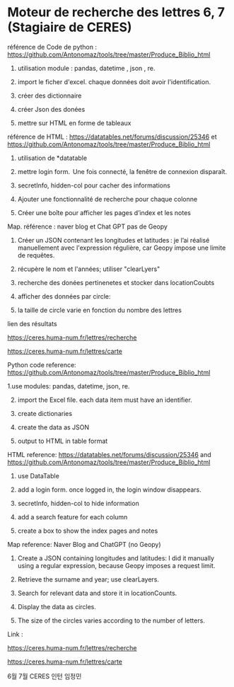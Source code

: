 # Moteur de recherche des lettres 6, 7 (Stagiaire de CERES)


référence de Code de python : https://github.com/Antonomaz/tools/tree/master/Produce_Biblio_html

1. utilisation module : pandas,  datetime , json , re.

2. import le ficher d'excel. chaque données doit avoir l'identification.

3. créer des dictionnaire

4. créer Json des donées

5. mettre sur HTML en forme de tableaux



référence de HTML : https://datatables.net/forums/discussion/25346 et https://github.com/Antonomaz/tools/tree/master/Produce_Biblio_html

1. utilisation de *datatable

2. mettre login form.   Une fois connecté, la fenêtre de connexion disparaît.

3. secretInfo, hidden-col pour cacher des informations

4. Ajouter une fonctionnalité de recherche pour chaque colonne

5. Créer une boîte pour afficher les pages d’index et les notes

Map. référence : naver blog et Chat GPT pas de Geopy


1. Créer un JSON contenant les longitudes et latitudes : je l’ai réalisé manuellement avec l'expression régulière, car Geopy impose une limite de requêtes.

2. récupère le nom et l'années; utiliser "clearLyers"  

3. recherche des donées pertinenetes et stocker dans locationCoubts

4. afficher des données par circle: 

5. la taille de circle varie en fonction du nombre des lettres



lien des résultats

https://ceres.huma-num.fr/lettres/recherche

https://ceres.huma-num.fr/lettres/carte



Python code reference: https://github.com/Antonomaz/tools/tree/master/Produce_Biblio_html

1.use modules: pandas, datetime, json, re.

2. import the Excel file. each data item must have an identifier.

3. create dictionaries

4. create the data as JSON

5. output to HTML in table format

HTML reference: https://datatables.net/forums/discussion/25346 and https://github.com/Antonomaz/tools/tree/master/Produce_Biblio_html

1. use DataTable

2. add a login form. once logged in, the login window disappears.

3. secretInfo, hidden-col to hide information

4. add a search feature for each column

5. create a box to show the index pages and notes

Map reference: Naver Blog and ChatGPT (no Geopy)

1. Create a JSON containing longitudes and latitudes: I did it manually using a regular expression, because Geopy imposes a request limit.

2. Retrieve the surname and year; use clearLayers.

3. Search for relevant data and store it in locationCounts.

4. Display the data as circles.

5. The size of the circles varies according to the number of letters.

Link :

https://ceres.huma-num.fr/lettres/recherche

https://ceres.huma-num.fr/lettres/carte



6월 7월 CERES 인턴 임정민  
